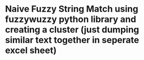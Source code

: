 # Naive Fuzzy String Match using fuzzywuzzy python library and creating a cluster (just dumping similar text together in seperate excel sheet)
